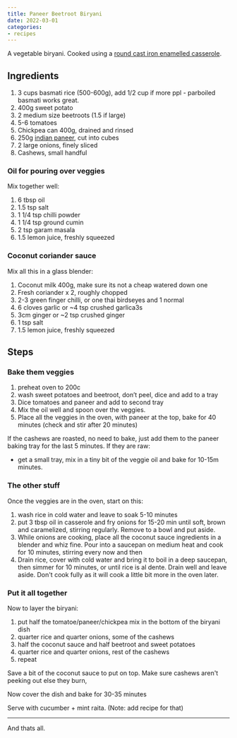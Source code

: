 ```yaml
---
title: Paneer Beetroot Biryani
date: 2022-03-01
categories:
- recipes
---
```


A vegetable biryani. Cooked using a [round cast iron enamelled casserole](https://www.lodgecastiron.com/product/enamel-casserole?sku=EC3CC43).

## Ingredients

1. 3 cups basmati rice (500-600g), add 1/2 cup if more ppl - parboiled basmati works great.
2. 400g sweet potato
3. 2 medium size beetroots (1.5 if large)
4. 5-6 tomatoes
5. Chickpea can 400g, drained and rinsed
6. 250g [indian paneer](https://sharmaskitchen.com.au/), cut into cubes
7. 2 large onions, finely sliced
8. Cashews, small handful

### Oil for pouring over veggies

Mix together well:

1. 6 tbsp oil
2. 1.5 tsp salt
3. 1 1/4 tsp chilli powder
4. 1 1/4 tsp ground cumin
5. 2 tsp garam masala 
6. 1.5 lemon juice, freshly squeezed

### Coconut coriander sauce

Mix all this in a glass blender:

1. Coconut milk 400g, make sure its not a cheap watered down one
2. Fresh coriander x 2, roughly chopped
3. 2-3 green finger chilli, or one thai birdseyes and 1 normal
4. 6 cloves garlic or ~4 tsp crushed garlica3s
5. 3cm ginger or ~2 tsp crushed ginger
6. 1 tsp salt
7. 1.5 lemon juice, freshly squeezed 


## Steps

### Bake them veggies

1. preheat oven to 200c
2. wash sweet potatoes and beetroot, don’t peel, dice and add to a tray
3. Dice tomatoes and paneer and add to second tray
4. Mix the oil well and spoon over the veggies. 
5. Place all the veggies in the oven, with paneer at the top, bake for 40 minutes (check and stir after 20 minutes)

If the cashews are roasted, no need to bake, just add them to the paneer baking tray for the last 5 minutes. If they are raw:

- get a small tray, mix in a tiny bit of the veggie oil and bake for 10-15m minutes.

### The other stuff

Once the veggies are in the oven, start on this:

1. wash rice in cold water and leave to soak 5-10 minutes
2. put 3 tbsp oil in casserole and fry onions for 15-20 min until soft, brown and caramelized, stirring regularly. Remove to a bowl and put aside.
3. While onions are cooking, place all the coconut sauce ingredients in a blender and whiz fine. Pour into a saucepan on medium heat and cook for 10 minutes, stirring every now and then
4. Drain rice, cover with cold water and bring it to boil in a deep saucepan, then simmer for 10 minutes, or until rice is al dente. Drain well and leave aside. Don't cook fully as it will cook a little bit more in the oven later.

### Put it all together

Now to layer the biryani:

1. put half the tomatoe/paneer/chickpea mix in the bottom of the biryani dish
2. quarter rice and quarter onions, some of the cashews
3. half the coconut sauce and half beetroot and sweet potatoes
4. quarter rice and quarter onions, rest of the cashews
5. repeat

Save a bit of the coconut sauce to put on top. Make sure cashews aren't peeking out else they burn,

Now cover the dish and bake for 30-35 minutes

Serve with cucumber + mint raita. (Note: add recipe for that)

---

And thats all. 